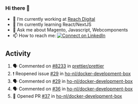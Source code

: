 ### Hi there 👋

- 🔭 I’m currently working at [Reach Digital](https://www.reachdigital.nl/)
- 🌱 I’m currently learning React/NextJS
- 💬 Ask me about Magento, Javascript, Webcomponents
- 📫 How to reach me: [![Connect on LinkedIn](https://img.shields.io/badge/--linkedin?label=LinkedIn&logo=LinkedIn&style=social)](https://www.linkedin.com/in/nickdek)

## Activity
<!--START_SECTION:activity-->
1. 🗣 Commented on [#8233](https://github.com//prettier/prettier/issues/8233) in [prettier/prettier](https://github.com//prettier/prettier)
2. ❗️ Reopened issue [#29](https://github.com//ho-nl/docker-development-box/issues/29) in [ho-nl/docker-development-box](https://github.com//ho-nl/docker-development-box)
3. 🗣 Commented on [#29](https://github.com//ho-nl/docker-development-box/issues/29) in [ho-nl/docker-development-box](https://github.com//ho-nl/docker-development-box)
4. 🗣 Commented on [#36](https://github.com//ho-nl/docker-development-box/issues/36) in [ho-nl/docker-development-box](https://github.com//ho-nl/docker-development-box)
5. 💪 Opened PR [#37](https://github.com//ho-nl/docker-development-box/pull/37) in [ho-nl/docker-development-box](https://github.com//ho-nl/docker-development-box)
<!--END_SECTION:activity-->
